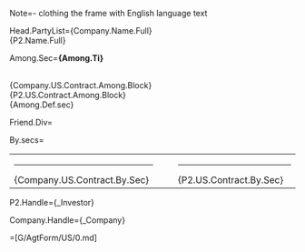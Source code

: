 Note=- clothing the frame with English language text

Head.PartyList={Company.Name.Full}<br>{P2.Name.Full}

Among.Sec=<b>{Among.Ti}</b><br><br><ul type="none" style="padding-left: 0"><li>{Company.US.Contract.Among.Block}<br></li><li>{P2.US.Contract.Among.Block}<br></li><li>{Among.Def.sec}</li></ul>

Friend.Div=</i>

By.secs=<table><tr><td valign="top" width="300px"><hr>{Company.US.Contract.By.Sec}</td> <td width="100px"></td> <td valign="top" width="300px"><hr>{P2.US.Contract.By.Sec}</td></tr></table>

P2.Handle={_Investor}

Company.Handle={_Company}

=[G/AgtForm/US/0.md]
